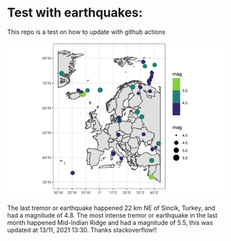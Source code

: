 <!-- README.md is generated from README.Rmd. Please edit that file -->

Test with earthquakes:
======================

This repo is a test on how to update with github actions

![](man/figures/README-unnamed-chunk-2-1.png)

The last tremor or earthquake happened 22 km NE of Sincik, Turkey, and
had a magnitude of 4.8. The most intense tremor or earthquake in the
last month happened Mid-Indian Ridge and had a magnitude of 5.5, this
was updated at 13/11, 2021 13:30. Thanks stackoverflow!!
